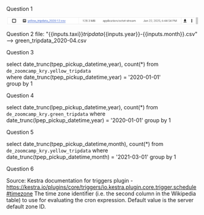 Question 1
  
![alt text](q1.png)
  
  
Question 2
file: "{{inputs.taxi}}_tripdata_{{inputs.year}}-{{inputs.month}}.csv" --> green_tripdata_2020-04.csv  
  
  
Question 3  
  
select date_trunc(tpep_pickup_datetime,year), count(*) from `de_zoomcamp_kry.yellow_tripdata`  
where date_trunc(tpep_pickup_datetime,year) = '2020-01-01'  
group by 1
  
  
Question 4
  
select date_trunc(lpep_pickup_datetime,year), count(*) from `de_zoomcamp_kry.green_tripdata`
where date_trunc(lpep_pickup_datetime,year) = '2020-01-01'
group by 1
  
  
Question 5
  
select date_trunc(tpep_pickup_datetime,month), count(*) from `de_zoomcamp_kry.yellow_tripdata`
where date_trunc(tpep_pickup_datetime,month) = '2021-03-01'
group by 1
  
  
Question 6
  
Source: Kestra documentation for triggers plugin - https://kestra.io/plugins/core/triggers/io.kestra.plugin.core.trigger.schedule#timezone
The time zone identifier (i.e. the second column in the Wikipedia table) to use for evaluating the cron expression. Default value is the server default zone ID.